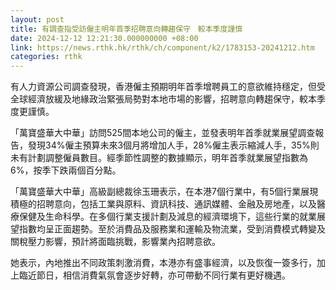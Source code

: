```yaml
---
layout: post
title: 有調查指受訪僱主明年首季招聘意向轉趨保守　較本季度謹慎
date: 2024-12-12 12:21:30.000000000 +08:00
link: https://news.rthk.hk/rthk/ch/component/k2/1783153-20241212.htm
categories: rthk
---
```


有人力資源公司調查發現，香港僱主預期明年首季增聘員工的意欲維持穩定，但受全球經濟放緩及地緣政治緊張局勢對本地市場的影響，招聘意向轉趨保守，較本季度更謹慎。

「萬寶盛華大中華」訪問525間本地公司的僱主，並發表明年首季就業展望調查報告，發現34%僱主預算未來3個月將增加人手，28%僱主表示縮減人手，35%則未有計劃調整僱員數目。經季節性調整的數據顯示，明年首季就業展望指數為6%，按季下跌兩個百分點。

「萬寶盛華大中華」高級副總裁徐玉珊表示，在本港7個行業中，有5個行業展現積極的招聘意向，包括工業與原料、資訊科技、通訊媒體、金融及房地產，以及醫療保健及生命科學。在多個行業支援計劃及減息的經濟環境下，這些行業的就業展望指數均呈正面趨勢。至於消費品及服務業和運輸及物流業，受到消費模式轉變及關稅壓力影響，預計將面臨挑戰，影響業內招聘意欲。

她表示，內地推出不同政策刺激消費，本港亦有盛事經濟，以及恢復一簽多行，加上臨近節日，相信消費氣氛會逐步好轉，亦可帶動不同行業有更好機遇。
